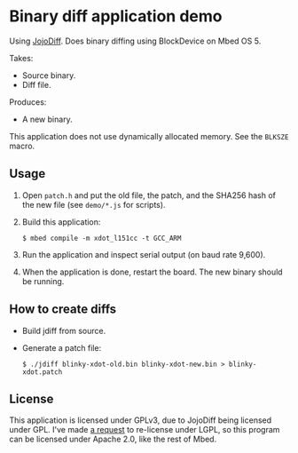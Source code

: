 # Binary diff application demo

Using [JojoDiff](http://jojodiff.sourceforge.net). Does binary diffing using BlockDevice on Mbed OS 5.

Takes:

* Source binary.
* Diff file.

Produces:

* A new binary.

This application does not use dynamically allocated memory. See the `BLKSZE` macro.

## Usage

1. Open `patch.h` and put the old file, the patch, and the SHA256 hash of the new file (see `demo/*.js` for scripts).
1. Build this application:

    ```
    $ mbed compile -m xdot_l151cc -t GCC_ARM
    ```

1. Run the application and inspect serial output (on baud rate 9,600).
1. When the application is done, restart the board. The new binary should be running.

## How to create diffs

* Build jdiff from source.
* Generate a patch file:

    ```
    $ ./jdiff blinky-xdot-old.bin blinky-xdot-new.bin > blinky-xdot.patch
    ```

## License

This application is licensed under GPLv3, due to JojoDiff being licensed under GPL. I've made [a request](https://sourceforge.net/p/jojodiff/discussion/190623/thread/39eb393e/) to re-license under LGPL, so this program can be licensed under Apache 2.0, like the rest of Mbed.
